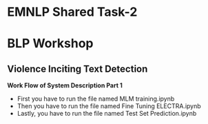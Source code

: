 # EMNLP Shared Task-2
<h1>BLP Workshop</h1>
<h2>Violence Inciting Text Detection</h2>

<b>Work Flow of System Description Part 1</b>
* First you have to run the file named MLM training.ipynb
* Then you have to run the file named Fine Tuning ELECTRA.ipynb
* Lastly, you have to run the file named Test Set Prediction.ipynb

